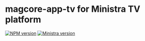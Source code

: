 # magcore-app-tv for Ministra TV platform

[![NPM version](https://img.shields.io/npm/v/magcore-app-tv.svg?style=flat-square)](https://www.npmjs.com/package/magcore-app-tv)
[![Ministra version](https://img.shields.io/badge/Ministra-5.6.0-%23532560.svg?style=flat-square)](https://ministra.com)
